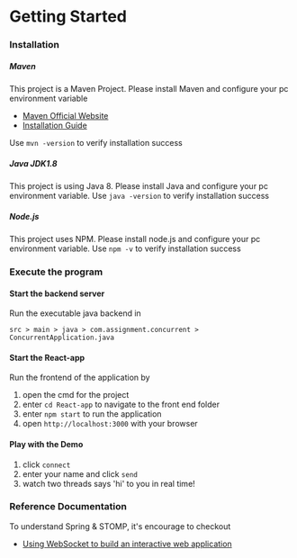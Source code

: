 # Getting Started

### Installation
##### Maven
This project is a Maven Project.
Please install Maven and configure your pc environment variable
* [Maven Official Website](https://downloads.apache.org/maven/maven-3/3.6.3/binaries/apache-maven-3.6.3-bin.zip)
* [Installation Guide](https://mkyong.com/maven/how-to-install-maven-in-windows/)

Use ```mvn -version``` to verify installation success

##### Java JDK1.8
This project is using Java 8. Please install Java and configure your pc environment variable.
Use ```java -version``` to verify installation success

##### Node.js
This project uses NPM. Please install node.js and configure your pc environment variable.
Use ```npm -v``` to verify installation success

### Execute the program
#### Start the backend server
Run the executable java backend in
```
src > main > java > com.assignment.concurrent > ConcurrentApplication.java
```
#### Start the React-app
Run the frontend of the application by
1. open the cmd for the project
2. enter ```cd React-app``` to navigate to the front end folder
3. enter ```npm start``` to run the application
4. open ```http://localhost:3000``` with your browser

#### Play with the Demo
1. click ```connect```
2. enter your name and click ```send```
3. watch two threads says 'hi' to you in real time!


### Reference Documentation
To understand Spring & STOMP, it's encourage to checkout 
* [Using WebSocket to build an interactive web application](https://spring.io/guides/gs/messaging-stomp-websocket/)
